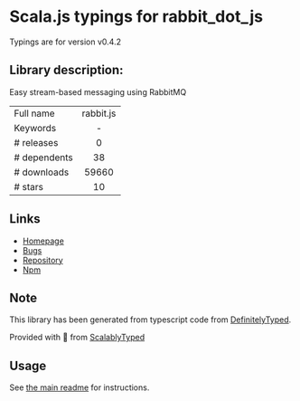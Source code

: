 
# Scala.js typings for rabbit_dot_js

Typings are for version v0.4.2

## Library description:
Easy stream-based messaging using RabbitMQ

|                    |                 |
| ------------------ | :-------------: |
| Full name          | rabbit.js |
| Keywords           | - |
| # releases         | 0 |
| # dependents       | 38 |
| # downloads        | 59660 |
| # stars            | 10 |

## Links
- [Homepage](http://github.com/squaremo/rabbit.js)
- [Bugs](https://github.com/squaremo/rabbit.js/issues)
- [Repository](https://github.com/squaremo/rabbit.js)
- [Npm](https://www.npmjs.com/package/rabbit.js)
    


## Note
This library has been generated from typescript code from [DefinitelyTyped](https://definitelytyped.org).

Provided with :purple_heart: from [ScalablyTyped](https://github.com/oyvindberg/ScalablyTyped)

## Usage
See [the main readme](../../readme.md) for instructions.


